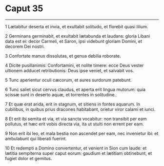 # Caput 35

***

1 Lætabitur deserta et invia, et exultabit solitudo, et florebit quasi lilium.

2 Germinans germinabit, et exultabit lætabunda et laudans: gloria Libani data est ei: decor Carmeli, et Saron, ipsi videbunt gloriam Domini, et decorem Dei nostri.

3 Confortate manus dissolutas, et genua debilia roborate.

4 Dicite pusillanimis: Confortamini, et nolite timere: ecce Deus vester ultionem adducet retributionis: Deus ipse veniet, et salvabit vos.

5 Tunc aperientur oculi cæcorum, et aures surdorum patebunt.

6 Tunc saliet sicut cervus claudus, et aperta erit lingua mutorum: quia scissæ sunt in deserto aquæ, et torrentes in solitudine.

7 Et quæ erat arida, erit in stagnum, et sitiens in fontes aquarum. In cubilibus, in quibus prius dracones habitabant, orietur viror calami et iunci.

8 Et erit ibi semita et via, et via sancta vocabitur: non transibit per eam pollutus, et hæc erit vobis directa via, ita ut stulti non errent per eam.

9 Non erit ibi leo, et mala bestia non ascendet per eam, nec invenietur ibi: et ambulabunt qui liberati fuerint.

10 Et redempti a Domino convertentur, et venient in Sion cum laude: et lætitia sempiterna super caput eorum: gaudium et lætitiam obtinebunt, et fugiet dolor et gemitus.


